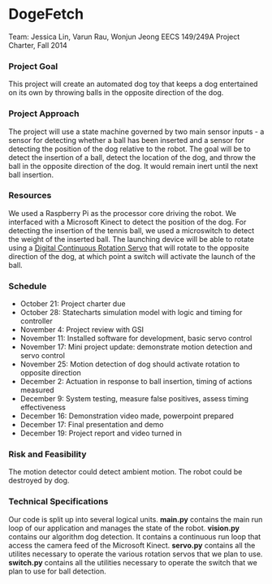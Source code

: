# DogeFetch

Team: Jessica Lin, Varun Rau, Wonjun Jeong
EECS 149/249A Project Charter, Fall 2014

### Project Goal
This project will create an automated dog toy that keeps a dog entertained on its own by throwing balls in the opposite direction of the dog.

### Project Approach
The project will use a state machine governed by two main sensor inputs - a sensor for detecting whether a ball has been inserted and a sensor for detecting the position of the dog relative to the robot. The goal will be to detect the insertion of a ball, detect the location of the dog, and throw the ball in the opposite direction of the dog. It would remain inert until the next ball insertion.

### Resources
We used a Raspberry Pi as the processor core driving the robot. We interfaced with a Microsoft Kinect to detect the position of the dog. For detecting the insertion of the tennis ball, we used a microswitch to detect the weight of the inserted ball. The launching device will be able to rotate using a [Digital Continuous Rotation Servo](https://www.sparkfun.com/products/12875 ) that will rotate to the opposite direction of the dog, at which point a switch will activate the launch of the ball.

### Schedule
* October 21: Project charter due
* October 28: Statecharts simulation model with logic and timing for controller
* November 4: Project review with GSI
* November 11: Installed software for development, basic servo control
* November 17: Mini project update: demonstrate motion detection and servo control
* November 25: Motion detection of dog should activate rotation to opposite direction
* December 2: Actuation in response to ball insertion, timing of actions measured
* December 9: System testing, measure false positives, assess timing effectiveness
* December 16: Demonstration video made, powerpoint prepared
* December 17: Final presentation and demo
* December 19: Project report and video turned in

### Risk and Feasibility
The motion detector could detect ambient motion. The robot could be destroyed by dog.

### Technical Specifications
Our code is split up into several logical units.
__main.py__ contains the main run loop of our application and manages the state of the robot.
__vision.py__ contains our algorithm dog detection. It contains a continuous run loop that access the camera feed of the Microsoft Kinect.
__servo.py__ contains all the utilites necessary to operate the various rotation servos that we plan to use.
__switch.py__ contains all the utilities necessary to operate the switch that we plan to use for ball detection.
